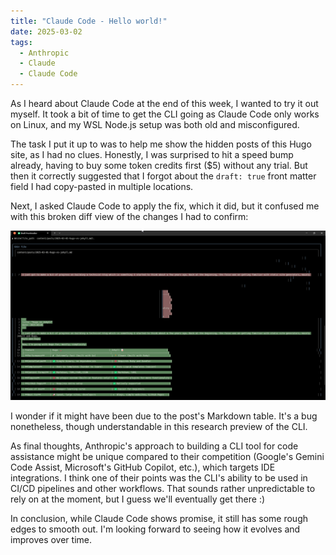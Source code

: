```yaml
---
title: "Claude Code - Hello world!"
date: 2025-03-02
tags:
  - Anthropic
  - Claude
  - Claude Code
---
```


As I heard about Claude Code at the end of this week, I wanted to try it out myself. It took a bit of time to get the CLI going as Claude Code only works on Linux, and my WSL Node.js setup was both old and misconfigured.

The task I put it up to was to help me show the hidden posts of this Hugo site, as I had no clues. Honestly, I was surprised to hit a speed bump already, having to buy some token credits first ($5) without any trial. But then it correctly suggested that I forgot about the `draft: true` front matter field I had copy-pasted in multiple locations.

Next, I asked Claude Code to apply the fix, which it did, but it confused me with this broken diff view of the changes I had to confirm:

![Claude Code diff](/assets/2025-03-01-hugo-vs-jekyll/claude-code-diff.png)

I wonder if it might have been due to the post's Markdown table. It's a bug nonetheless, though understandable in this research preview of the CLI.

As final thoughts, Anthropic's approach to building a CLI tool for code assistance might be unique compared to their competition (Google's Gemini Code Assist, Microsoft's GitHub Copilot, etc.), which targets IDE integrations. I think one of their points was the CLI's ability to be used in CI/CD pipelines and other workflows. That sounds rather unpredictable to rely on at the moment, but I guess we'll eventually get there :)

In conclusion, while Claude Code shows promise, it still has some rough edges to smooth out. I'm looking forward to seeing how it evolves and improves over time.